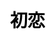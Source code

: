 ---
title: 初恋
layout: dream_interpretation/kind_single
description: 解梦 - 人物 - 初恋.
js: []
css: ["css/luck/dream_interpretation/dream_interpretation.css"]
---